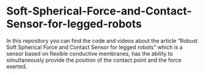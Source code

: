 # Soft-Spherical-Force-and-Contact-Sensor-for-legged-robots
In this repository you can find the code and videos about the article “Robust Soft Spherical Force and Contact Sensor for legged robots” which is a sensor based on flexible conductive membranes, has the ability to simultaneously provide the position of the contact point and the force exerted.
